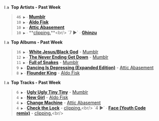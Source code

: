 <!--START_LASTFM_ARTISTS:{"period": "7day", "rows": 5}-->
<a href="https://last.fm" target="_blank"><img src="https://user-images.githubusercontent.com/17434202/215290617-e793598d-d7c9-428f-9975-156db1ba89cc.svg" alt="Last.fm Logo" width="18" height="13"/></a> **Top Artists - Past Week**

> `46 ▶️` ∙ **[Mumblr](https://www.last.fm/music/Mumblr)**<br/>
> `10 ▶️` ∙ **[Aldo Fisk](https://www.last.fm/music/Aldo+Fisk)**<br/>
> `10 ▶️` ∙ **[Attic Abasement](https://www.last.fm/music/Attic+Abasement)**<br/>
> `10 ▶️` ∙ **[clipping.](https://www.last.fm/music/clipping.)**<br/>
> `7 ▶️` ∙ **[Ghinzu](https://www.last.fm/music/Ghinzu)**<br/>
<!--END_LASTFM_ARTISTS-->

<!--START_LASTFM_ALBUMS:{"period": "7day", "rows": 5}-->
<a href="https://last.fm" target="_blank"><img src="https://user-images.githubusercontent.com/17434202/215290617-e793598d-d7c9-428f-9975-156db1ba89cc.svg" alt="Last.fm Logo" width="18" height="13"/></a> **Top Albums - Past Week**

> `16 ▶️` ∙ **[White Jesus/Black God](https://www.last.fm/music/Mumblr/White+Jesus%2FBlack+God)** - [Mumblr](https://www.last.fm/music/Mumblr)<br/>
> `12 ▶️` ∙ **[The Never Ending Get Down](https://www.last.fm/music/Mumblr/The+Never+Ending+Get+Down)** - [Mumblr](https://www.last.fm/music/Mumblr)<br/>
> `11 ▶️` ∙ **[Full of Snakes](https://www.last.fm/music/Mumblr/Full+of+Snakes)** - [Mumblr](https://www.last.fm/music/Mumblr)<br/>
> `9 ▶️` ∙ **[Dancing Is Depressing (Expanded Edition)](https://www.last.fm/music/Attic+Abasement/Dancing+Is+Depressing+(Expanded+Edition))** - [Attic Abasement](https://www.last.fm/music/Attic+Abasement)<br/>
> `8 ▶️` ∙ **[Flounder King](https://www.last.fm/music/Aldo+Fisk/Flounder+King)** - [Aldo Fisk](https://www.last.fm/music/Aldo+Fisk)<br/>
<!--END_LASTFM_ALBUMS-->

<!--START_LASTFM_TRACKS:{"period": "7day", "rows": 5}-->
<a href="https://last.fm" target="_blank"><img src="https://user-images.githubusercontent.com/17434202/215290617-e793598d-d7c9-428f-9975-156db1ba89cc.svg" alt="Last.fm Logo" width="18" height="13"/></a> **Top Tracks - Past Week**

> `6 ▶️` ∙ **[Ugly Ugly Tiny Tiny](https://www.last.fm/music/Mumblr/_/Ugly+Ugly+Tiny+Tiny)** - [Mumblr](https://www.last.fm/music/Mumblr)<br/>
> `4 ▶️` ∙ **[New Girl](https://www.last.fm/music/Aldo+Fisk/_/New+Girl)** - [Aldo Fisk](https://www.last.fm/music/Aldo+Fisk)<br/>
> `4 ▶️` ∙ **[Change Machine](https://www.last.fm/music/Attic+Abasement/_/Change+Machine)** - [Attic Abasement](https://www.last.fm/music/Attic+Abasement)<br/>
> `4 ▶️` ∙ **[Check the Lock](https://www.last.fm/music/clipping./_/Check+the+Lock)** - [clipping.](https://www.last.fm/music/clipping.)<br/>
> `4 ▶️` ∙ **[Face (Youth Code remix)](https://www.last.fm/music/clipping./_/Face+(Youth+Code+remix))** - [clipping.](https://www.last.fm/music/clipping.)<br/>
<!--END_LASTFM_TRACKS-->